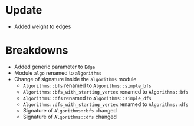 # Update
* Added weight to edges

# Breakdowns
* Added generic parameter to ``Edge``
* Module ``algo`` renamed to ``algorithms``
* Change of signature inside the ``algorithms`` module 
    * ``Algorithms::bfs`` renamed to ``Algorithms::simple_bfs``
    * ``Algorithms::bfs_with_starting_vertex`` renamed to ``Algorithms::bfs``
    * ``Algorithms::dfs`` renamed to ``Algorithms::simple_dfs``
    * ``Algorithms::dfs_with_starting_vertex`` renamed to ``Algorithms::dfs``
    * Signature of ``Algorithms::bfs`` changed
    * Signature of ``Algorithms::dfs`` changed
